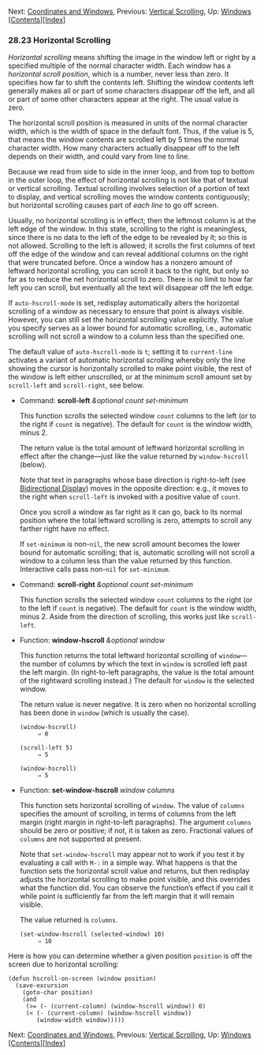 <!-- This is the GNU Emacs Lisp Reference Manual
corresponding to Emacs version 27.2.

Copyright (C) 1990-1996, 1998-2021 Free Software Foundation,
Inc.

Permission is granted to copy, distribute and/or modify this document
under the terms of the GNU Free Documentation License, Version 1.3 or
any later version published by the Free Software Foundation; with the
Invariant Sections being "GNU General Public License," with the
Front-Cover Texts being "A GNU Manual," and with the Back-Cover
Texts as in (a) below.  A copy of the license is included in the
section entitled "GNU Free Documentation License."

(a) The FSF's Back-Cover Text is: "You have the freedom to copy and
modify this GNU manual.  Buying copies from the FSF supports it in
developing GNU and promoting software freedom." -->

<!-- Created by GNU Texinfo 6.7, http://www.gnu.org/software/texinfo/ -->

Next: [Coordinates and Windows](Coordinates-and-Windows.html), Previous: [Vertical Scrolling](Vertical-Scrolling.html), Up: [Windows](Windows.html)   \[[Contents](index.html#SEC_Contents "Table of contents")]\[[Index](Index.html "Index")]

### 28.23 Horizontal Scrolling

*Horizontal scrolling* means shifting the image in the window left or right by a specified multiple of the normal character width. Each window has a *horizontal scroll position*, which is a number, never less than zero. It specifies how far to shift the contents left. Shifting the window contents left generally makes all or part of some characters disappear off the left, and all or part of some other characters appear at the right. The usual value is zero.

The horizontal scroll position is measured in units of the normal character width, which is the width of space in the default font. Thus, if the value is 5, that means the window contents are scrolled left by 5 times the normal character width. How many characters actually disappear off to the left depends on their width, and could vary from line to line.

Because we read from side to side in the inner loop, and from top to bottom in the outer loop, the effect of horizontal scrolling is not like that of textual or vertical scrolling. Textual scrolling involves selection of a portion of text to display, and vertical scrolling moves the window contents contiguously; but horizontal scrolling causes part of *each line* to go off screen.

Usually, no horizontal scrolling is in effect; then the leftmost column is at the left edge of the window. In this state, scrolling to the right is meaningless, since there is no data to the left of the edge to be revealed by it; so this is not allowed. Scrolling to the left is allowed; it scrolls the first columns of text off the edge of the window and can reveal additional columns on the right that were truncated before. Once a window has a nonzero amount of leftward horizontal scrolling, you can scroll it back to the right, but only so far as to reduce the net horizontal scroll to zero. There is no limit to how far left you can scroll, but eventually all the text will disappear off the left edge.

If `auto-hscroll-mode` is set, redisplay automatically alters the horizontal scrolling of a window as necessary to ensure that point is always visible. However, you can still set the horizontal scrolling value explicitly. The value you specify serves as a lower bound for automatic scrolling, i.e., automatic scrolling will not scroll a window to a column less than the specified one.

The default value of `auto-hscroll-mode` is `t`; setting it to `current-line` activates a variant of automatic horizontal scrolling whereby only the line showing the cursor is horizontally scrolled to make point visible, the rest of the window is left either unscrolled, or at the minimum scroll amount set by `scroll-left` and `scroll-right`, see below.

*   Command: **scroll-left** *\&optional count set-minimum*

    This function scrolls the selected window `count` columns to the left (or to the right if `count` is negative). The default for `count` is the window width, minus 2.

    The return value is the total amount of leftward horizontal scrolling in effect after the change—just like the value returned by `window-hscroll` (below).

    Note that text in paragraphs whose base direction is right-to-left (see [Bidirectional Display](Bidirectional-Display.html)) moves in the opposite direction: e.g., it moves to the right when `scroll-left` is invoked with a positive value of `count`.

    Once you scroll a window as far right as it can go, back to its normal position where the total leftward scrolling is zero, attempts to scroll any farther right have no effect.

    If `set-minimum` is non-`nil`, the new scroll amount becomes the lower bound for automatic scrolling; that is, automatic scrolling will not scroll a window to a column less than the value returned by this function. Interactive calls pass non-`nil` for `set-minimum`.

<!---->

*   Command: **scroll-right** *\&optional count set-minimum*

    This function scrolls the selected window `count` columns to the right (or to the left if `count` is negative). The default for `count` is the window width, minus 2. Aside from the direction of scrolling, this works just like `scroll-left`.

<!---->

*   Function: **window-hscroll** *\&optional window*

    This function returns the total leftward horizontal scrolling of `window`—the number of columns by which the text in `window` is scrolled left past the left margin. (In right-to-left paragraphs, the value is the total amount of the rightward scrolling instead.) The default for `window` is the selected window.

    The return value is never negative. It is zero when no horizontal scrolling has been done in `window` (which is usually the case).

        (window-hscroll)
             ⇒ 0

    <!---->

        (scroll-left 5)
             ⇒ 5

    <!---->

        (window-hscroll)
             ⇒ 5

<!---->

*   Function: **set-window-hscroll** *window columns*

    This function sets horizontal scrolling of `window`. The value of `columns` specifies the amount of scrolling, in terms of columns from the left margin (right margin in right-to-left paragraphs). The argument `columns` should be zero or positive; if not, it is taken as zero. Fractional values of `columns` are not supported at present.

    Note that `set-window-hscroll` may appear not to work if you test it by evaluating a call with `M-:` in a simple way. What happens is that the function sets the horizontal scroll value and returns, but then redisplay adjusts the horizontal scrolling to make point visible, and this overrides what the function did. You can observe the function’s effect if you call it while point is sufficiently far from the left margin that it will remain visible.

    The value returned is `columns`.

        (set-window-hscroll (selected-window) 10)
             ⇒ 10

Here is how you can determine whether a given position `position` is off the screen due to horizontal scrolling:

    (defun hscroll-on-screen (window position)
      (save-excursion
        (goto-char position)
        (and
         (>= (- (current-column) (window-hscroll window)) 0)
         (< (- (current-column) (window-hscroll window))
            (window-width window)))))

Next: [Coordinates and Windows](Coordinates-and-Windows.html), Previous: [Vertical Scrolling](Vertical-Scrolling.html), Up: [Windows](Windows.html)   \[[Contents](index.html#SEC_Contents "Table of contents")]\[[Index](Index.html "Index")]
